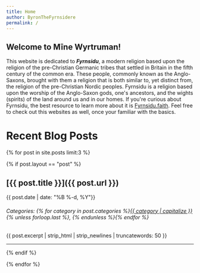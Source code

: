 ```yaml
---
title: Home
author: ByronTheFyrnsidere
permalink: /
---
```


## Welcome to Mīne Wyrtruman!

This website is dedicated to ***Fyrnsidu***, a modern religion based upon the religion of the
pre-Christian Germanic tribes that settled in Britain in the fifth century of the common era.
These people, commonly known as the Anglo-Saxons, brought with them a religion that is both
similar to, yet distinct from, the religion of the pre-Christian Nordic peoples. Fyrnsidu is a
religion based upon the worship of the Anglo-Saxon gods, one's ancestors, and the wights (spirits)
of the land around us and in our homes. If you're curious about Fyrnsidu, the best resource to
learn more about it is [Fyrnsidu.faith](https://Fyrnsidu.faith). Feel free to check out this
websites as well, once your familiar with the basics.

# Recent Blog Posts

{% for post in site.posts limit:3 %}

{% if post.layout == "post" %}

## [{{ post.title }}]({{ post.url }}) 

{{ post.date | date: "%B %-d, %Y"}}

<h6>Categories: {% for category in post.categories %}<a href="/site_index#{{ category | slugify}}">{{ category | capitalize }}</a>{% unless forloop.last %}, {% endunless %}{% endfor %}</h6>

{{ post.excerpt | strip_html | strip_newlines | truncatewords: 50 }}

--------

{% endif %}

{% endfor %}
